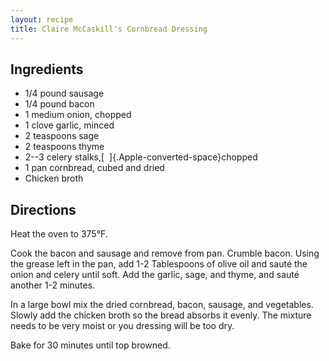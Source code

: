 ```yaml
---
layout: recipe
title: Claire McCaskill's Cornbread Dressing
---
```


## Ingredients

* 1/4 pound sausage
* 1/4 pound bacon
* 1 medium onion, chopped
* 1 clove garlic, minced
* 2 teaspoons sage
* 2 teaspoons thyme
* 2--3 celery stalks,[  ]{.Apple-converted-space}chopped
* 1 pan cornbread, cubed and dried
* Chicken broth

## Directions

Heat the oven to 375°F.

Cook the bacon and sausage and remove from pan. Crumble bacon. Using the
grease left in the pan, add 1-2 Tablespoons of olive oil and sauté the
onion and celery until soft. Add the garlic, sage, and thyme, and sauté
another 1-2 minutes.

In a large bowl mix the dried cornbread, bacon, sausage, and vegetables.
Slowly add the chicken broth so the bread absorbs it evenly. The mixture
needs to be very moist or you dressing will be too dry.

Bake for 30 minutes until top browned.
